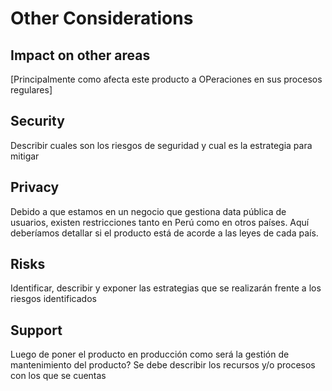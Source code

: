 # Other Considerations #

## Impact on other areas ##
[Principalmente como afecta este producto a OPeraciones en sus procesos regulares]

## Security ##
Describir cuales son los riesgos de seguridad y cual es la estrategia para mitigar

## Privacy ##
Debido a que estamos en un negocio que gestiona data pública de usuarios, existen restricciones tanto en Perú como en otros países. Aquí deberíamos detallar si el producto está de acorde a las leyes de cada país.

## Risks ##
Identificar, describir y exponer las estrategias que se realizarán frente a los riesgos identificados

## Support ##
Luego de poner el producto en producción como será la gestión de mantenimiento del producto? Se debe describir los recursos y/o procesos con los que se cuentas